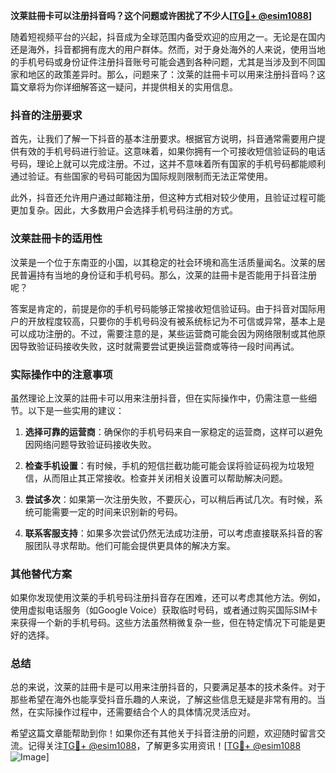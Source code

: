 **汶莱註冊卡可以注册抖音吗？这个问题或许困扰了不少人[[TG💪+ @esim1088](https://t.me/s/esim1088)]**

随着短视频平台的兴起，抖音成为全球范围内备受欢迎的应用之一。无论是在国内还是海外，抖音都拥有庞大的用户群体。然而，对于身处海外的人来说，使用当地的手机号码或身份证件注册抖音账号可能会遇到各种问题，尤其是当涉及到不同国家和地区的政策差异时。那么，问题来了：汶莱的註冊卡可以用来注册抖音吗？这篇文章将为你详细解答这一疑问，并提供相关的实用信息。

### 抖音的注册要求

首先，让我们了解一下抖音的基本注册要求。根据官方说明，抖音通常需要用户提供有效的手机号码进行验证。这意味着，如果你拥有一个可接收短信验证码的电话号码，理论上就可以完成注册。不过，这并不意味着所有国家的手机号码都能顺利通过验证。有些国家的号码可能因为国际规则限制而无法正常使用。

此外，抖音还允许用户通过邮箱注册，但这种方式相对较少使用，且验证过程可能更加复杂。因此，大多数用户会选择手机号码注册的方式。

### 汶莱註冊卡的适用性

汶莱是一个位于东南亚的小国，以其稳定的社会环境和高生活质量闻名。汶莱的居民普遍持有当地的身份证和手机号码。那么，汶莱的註冊卡是否能用于抖音注册呢？

答案是肯定的，前提是你的手机号码能够正常接收短信验证码。由于抖音对国际用户的开放程度较高，只要你的手机号码没有被系统标记为不可信或异常，基本上是可以成功注册的。不过，需要注意的是，某些运营商可能会因为网络限制或其他原因导致验证码接收失败，这时就需要尝试更换运营商或等待一段时间再试。

### 实际操作中的注意事项

虽然理论上汶莱的註冊卡可以用来注册抖音，但在实际操作中，仍需注意一些细节。以下是一些实用的建议：

1. **选择可靠的运营商**：确保你的手机号码来自一家稳定的运营商，这样可以避免因网络问题导致验证码接收失败。
   
2. **检查手机设置**：有时候，手机的短信拦截功能可能会误将验证码视为垃圾短信，从而阻止其正常接收。检查并关闭相关设置可以帮助解决问题。

3. **尝试多次**：如果第一次注册失败，不要灰心，可以稍后再试几次。有时候，系统可能需要一定的时间来识别新的号码。

4. **联系客服支持**：如果多次尝试仍然无法成功注册，可以考虑直接联系抖音的客服团队寻求帮助。他们可能会提供更具体的解决方案。

### 其他替代方案

如果你发现使用汶莱的手机号码注册抖音存在困难，还可以考虑其他方法。例如，使用虚拟电话服务（如Google Voice）获取临时号码，或者通过购买国际SIM卡来获得一个新的手机号码。这些方法虽然稍微复杂一些，但在特定情况下可能是更好的选择。

### 总结

总的来说，汶莱的註冊卡是可以用来注册抖音的，只要满足基本的技术条件。对于那些希望在海外也能享受抖音乐趣的人来说，了解这些信息无疑是非常有用的。当然，在实际操作过程中，还需要结合个人的具体情况灵活应对。

希望这篇文章能帮助到你！如果你还有其他关于抖音注册的问题，欢迎随时留言交流。记得关注[TG💪+ @esim1088](https://t.me/s/esim1088)，了解更多实用资讯！[[TG💪+ @esim1088](https://t.me/s/esim1088) ![Image](https://i.postimg.cc/4NQfJmqS/Snipaste-2025-05-13-00-14-12.png)]